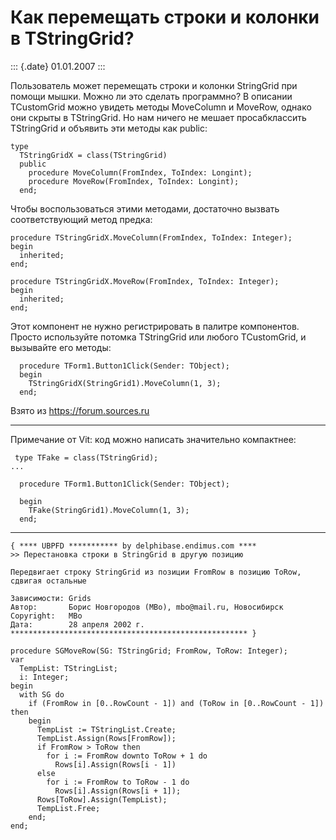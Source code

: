 Как перемещать строки и колонки в TStringGrid?
==============================================

::: {.date}
01.01.2007
:::

Пользователь может перемещать строки и колонки StringGrid при помощи
мышки. Можно ли это сделать программно? В описании TCustomGrid можно
увидеть методы MoveColumn и MoveRow, однако они скрыты в TStringGrid. Но
нам ничего не мешает просабклассить TStringGrid и объявить эти методы
как public:

    type
      TStringGridX = class(TStringGrid)
      public
        procedure MoveColumn(FromIndex, ToIndex: Longint);
        procedure MoveRow(FromIndex, ToIndex: Longint);
      end;

Чтобы воспользоваться этими методами, достаточно вызвать соответствующий
метод предка:

    procedure TStringGridX.MoveColumn(FromIndex, ToIndex: Integer);
    begin
      inherited;
    end;
     
    procedure TStringGridX.MoveRow(FromIndex, ToIndex: Integer);
    begin
      inherited;
    end;

Этот компонент не нужно регистрировать в палитре компонентов. Просто
используйте потомка TStringGrid или любого TCustomGrid, и вызывайте его
методы:

      procedure TForm1.Button1Click(Sender: TObject); 
      begin 
        TStringGridX(StringGrid1).MoveColumn(1, 3); 
      end;

Взято из <https://forum.sources.ru>

------------------------------------------------------------------------

Примечание от Vit: код можно написать значительно компактнее:

     type TFake = class(TStringGrid);
    ...
     
      procedure TForm1.Button1Click(Sender: TObject); 

      begin 
        TFake(StringGrid1).MoveColumn(1, 3); 
      end;

------------------------------------------------------------------------

    { **** UBPFD *********** by delphibase.endimus.com ****
    >> Перестановка строки в StringGrid в другую позицию
     
    Передвигает строку StringGrid из позиции FromRow в позицию ToRow, сдвигая остальные
     
    Зависимости: Grids
    Автор:       Борис Новгородов (MBo), mbo@mail.ru, Новосибирск
    Copyright:   MBo
    Дата:        28 апреля 2002 г.
    ***************************************************** }
     
    procedure SGMoveRow(SG: TStringGrid; FromRow, ToRow: Integer);
    var
      TempList: TStringList;
      i: Integer;
    begin
      with SG do
        if (FromRow in [0..RowCount - 1]) and (ToRow in [0..RowCount - 1]) then
        begin
          TempList := TStringList.Create;
          TempList.Assign(Rows[FromRow]);
          if FromRow > ToRow then
            for i := FromRow downto ToRow + 1 do
              Rows[i].Assign(Rows[i - 1])
          else
            for i := FromRow to ToRow - 1 do
              Rows[i].Assign(Rows[i + 1]);
          Rows[ToRow].Assign(TempList);
          TempList.Free;
        end;
    end;
     
